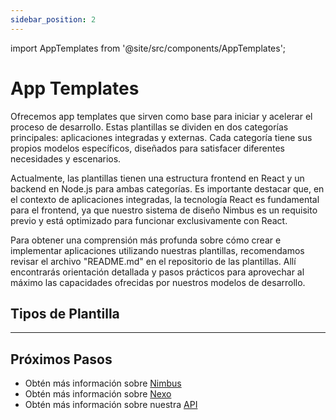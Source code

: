 ```yaml
---
sidebar_position: 2
---
```


import AppTemplates from '@site/src/components/AppTemplates';

# App Templates

Ofrecemos app templates que sirven como base para iniciar y acelerar el proceso de desarrollo. Estas plantillas se dividen en dos categorías principales: aplicaciones integradas y externas. Cada categoría tiene sus propios modelos específicos, diseñados para satisfacer diferentes necesidades y escenarios.

Actualmente, las plantillas tienen una estructura frontend en React y un backend en Node.js para ambas categorías. Es importante destacar que, en el contexto de aplicaciones integradas, la tecnología React es fundamental para el frontend, ya que nuestro sistema de diseño Nimbus es un requisito previo y está optimizado para funcionar exclusivamente con React.

Para obtener una comprensión más profunda sobre cómo crear e implementar aplicaciones utilizando nuestras plantillas, recomendamos revisar el archivo "README.md" en el repositorio de las plantillas. Allí encontrarás orientación detallada y pasos prácticos para aprovechar al máximo las capacidades ofrecidas por nuestros modelos de desarrollo.

## Tipos de Plantilla

<AppTemplates />

---

## Próximos Pasos

- Obtén más información sobre [Nimbus](./nimbus)
- Obtén más información sobre [Nexo](./nexo)
- Obtén más información sobre nuestra [API](./nuvemshop-api)
